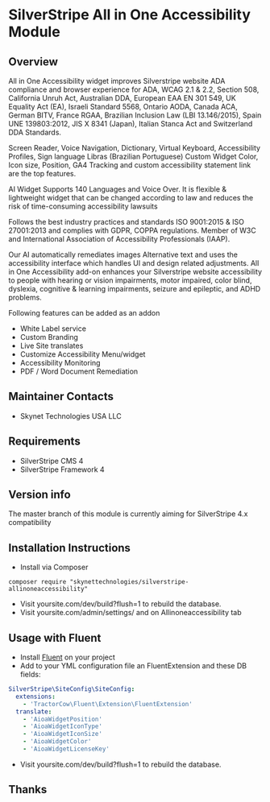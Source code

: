 # SilverStripe All in One Accessibility Module

## Overview

All in One Accessibility widget improves Silverstripe website ADA compliance and browser experience for ADA, WCAG 2.1 & 2.2, Section 508, California Unruh Act, Australian DDA, European EAA EN 301 549, UK Equality Act (EA), Israeli Standard 5568, Ontario AODA, Canada ACA, German BITV, France RGAA, Brazilian Inclusion Law (LBI 13.146/2015), Spain UNE 139803:2012, JIS X 8341 (Japan), Italian Stanca Act and Switzerland DDA Standards. 

Screen Reader, Voice Navigation, Dictionary, Virtual Keyboard, Accessibility Profiles, Sign language Libras (Brazilian Portuguese) Custom Widget Color, Icon size, Position, GA4 Tracking and custom accessibility statement link are the top features. 

AI Widget Supports 140 Languages and Voice Over. It is flexible & lightweight widget that can be changed according to law and reduces the risk of time-consuming accessibility lawsuits 

Follows the best industry practices and standards ISO 9001:2015 & ISO 27001:2013 and complies with GDPR, COPPA regulations. Member of W3C and International Association of Accessibility Professionals (IAAP). 

Our AI automatically remediates images Alternative text and uses the accessibility interface which handles UI and design related adjustments. All in One Accessibility add-on enhances your Silverstripe website accessibility to people with hearing or vision impairments, motor impaired, color blind, dyslexia, cognitive & learning impairments, seizure and epileptic, and ADHD problems.  


Following features can be added as an addon  
-    White Label service  
-    Custom Branding  
-    Live Site translates  
-    Customize Accessibility Menu/widget  
-    Accessibility Monitoring  
-    PDF / Word Document Remediation 



## Maintainer Contacts
*  Skynet Technologies USA LLC

## Requirements
* SilverStripe CMS 4
* SilverStripe Framework 4

## Version info
The master branch of this module is currently aiming for SilverStripe 4.x compatibility

## Installation Instructions

* Install via Composer
```
composer require "skynettechnologies/silverstripe-allinoneaccessibility"
```
* Visit yoursite.com/dev/build?flush=1 to rebuild the database.
* Visit yoursite.com/admin/settings/ and on Allinoneaccessibility tab 

## Usage with Fluent
* Install [Fluent](https://github.com/tractorcow/silverstripe-fluent) on your project
* Add to your YML configuration file an FluentExtension and these DB fields:
```yml
SilverStripe\SiteConfig\SiteConfig:
  extensions:
    - 'TractorCow\Fluent\Extension\FluentExtension'
  translate:
    - 'AioaWidgetPosition'
    - 'AioaWidgetIconType'
    - 'AioaWidgetIconSize'
    - 'AioaWidgetColor'
    - 'AioaWidgetLicenseKey'
```
* Visit yoursite.com/dev/build?flush=1 to rebuild the database.

## Thanks
